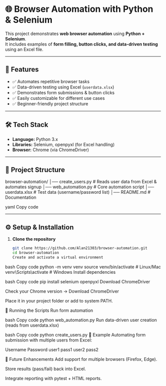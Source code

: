 # 🌐 Browser Automation with Python & Selenium

This project demonstrates **web browser automation** using **Python + Selenium**.  
It includes examples of **form filling, button clicks, and data-driven testing** using an Excel file.

---

## 📌 Features

- ✅ Automates repetitive browser tasks
- ✅ Data-driven testing using Excel (`userdata.xlsx`)
- ✅ Demonstrates form submissions & button clicks
- ✅ Easily customizable for different use cases
- ✅ Beginner-friendly project structure

---

## 🛠️ Tech Stack

- **Language:** Python 3.x
- **Libraries:** Selenium, openpyxl (for Excel handling)
- **Browser:** Chrome (via ChromeDriver)

---

## 📂 Project Structure

browser-automation/
│── create_users.py # Reads user data from Excel & automates signup
│── web_automation.py # Core automation script
│── userdata.xlsx # Test data (username/password list)
│── README.md # Documentation

yaml
Copy code

---

## ⚙️ Setup & Installation

1. **Clone the repository**
   ```bash
   git clone https://github.com/Alan21303/browser-automation.git
   cd browser-automation
   Create and activate a virtual environment
   ```

bash
Copy code
python -m venv venv
source venv/bin/activate # Linux/Mac
venv\Scripts\activate # Windows
Install dependencies

bash
Copy code
pip install selenium openpyxl
Download ChromeDriver

Check your Chrome version → Download ChromeDriver

Place it in your project folder or add to system PATH.

🚀 Running the Scripts
Run form automation

bash
Copy code
python web_automation.py
Run data-driven user creation (reads from userdata.xlsx)

bash
Copy code
python create_users.py
📸 Example
Automating form submission with multiple users from Excel:

Username Password
user1 pass1
user2 pass2

🚧 Future Enhancements
Add support for multiple browsers (Firefox, Edge).

Store results (pass/fail) back into Excel.

Integrate reporting with pytest + HTML reports.
